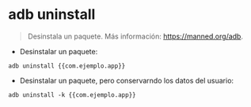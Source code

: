 # adb uninstall

> Desinstala un paquete.
> Más información: <https://manned.org/adb>.

- Desinstalar un paquete:

`adb uninstall {{com.ejemplo.app}}`

- Desinstalar un paquete, pero conservarndo los datos del usuario:

`adb uninstall -k {{com.ejemplo.app}}`
